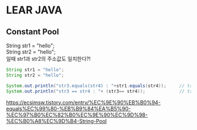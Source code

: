 # LEAR JAVA

## Constant Pool

String str1 = "hello"; </br>
String str2 = "hello"; </br>
일때 str1과 str2의 주소값도 일치한다?!

```java
String str1 = "hello";
String str2 = "hello";

System.out.println("str3.equals(str4) : "+str1.equals(str4));     // true
System.out.println("str3 == str4 : "+ (str3== str4));             // true
```

https://ecsimsw.tistory.com/entry/%EC%9E%90%EB%B0%94-equals%EC%99%80-%EB%B9%84%EA%B5%90-%EC%97%B0%EC%82%B0%EC%9E%90%EC%9D%98-%EC%B0%A8%EC%9D%B4-String-Pool
